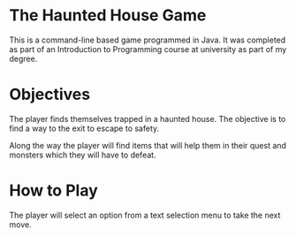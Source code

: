 # The Haunted House Game
This is a command-line based game programmed in Java. It was completed as part of an Introduction to Programming course at university as part of my degree.

# Objectives
The player finds themselves trapped in a haunted house. The objective is to find a way to the exit to escape to safety.

Along the way the player will find items that will help them in their quest and monsters which they will have to defeat.

# How to Play
The player will select an option from a text selection menu to take the next move.
